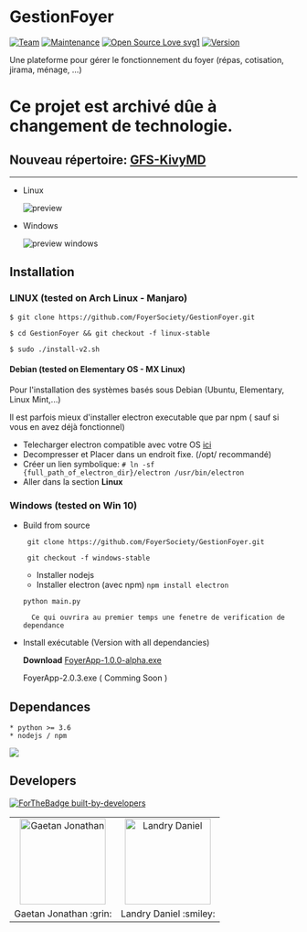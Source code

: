 # GestionFoyer

[![Team](https://img.shields.io/badge/Team-FoyerSociety-brightgreen)](github.com/FoyerSociety)
[![Maintenance](https://img.shields.io/badge/Maintained-no-red.svg)](#README)
[![Open Source Love svg1](https://badges.frapsoft.com/os/v1/open-source.svg?v=103)](#README)
[![Version](https://img.shields.io/badge/Version-2.0.3-orange)](github.com/FoyerSociety/GestionFoyer/releases)

Une plateforme pour gérer le fonctionnement du foyer (répas, cotisation, jirama,  ménage, ...)

# Ce projet est archivé dûe à changement de technologie.

## Nouveau répertoire: [GFS-KivyMD](https://github.com/FoyerSociety/GFS)
________________________________________

* Linux

  <img src="https://github.com/FoyerSociety/GestionFoyer/blob/master/src/preview.png" align="center" alt="preview">


* Windows

  <img src="https://github.com/FoyerSociety/GestionFoyer/blob/master/src/preview-win32.PNG" align="center" alt="preview windows">


## Installation

### LINUX (tested on Arch Linux - Manjaro)

`$ git clone https://github.com/FoyerSociety/GestionFoyer.git`

`$ cd GestionFoyer && git checkout -f linux-stable`

`$ sudo ./install-v2.sh`


#### Debian (tested on Elementary OS - MX Linux)
  
  Pour l'installation des systèmes basés sous Debian (Ubuntu, Elementary, Linux Mint,...)
  
  Il est parfois mieux d'installer electron executable que par npm ( sauf si vous en avez déjà fonctionnel)
  
  * Telecharger electron compatible avec votre OS [ici](https://github.com/electron/electron/releases)
  * Decompresser et Placer dans un endroit fixe. (/opt/ recommandé)
  * Créer un lien symbolique: `# ln -sf {full_path_of_electron_dir}/electron /usr/bin/electron`
  * Aller dans la section **Linux**

### Windows (tested on Win 10)
- Build from source

  ` git clone https://github.com/FoyerSociety/GestionFoyer.git`

  ` git checkout -f windows-stable`

    * Installer nodejs
    * Installer electron (avec npm) `npm install electron`
    
  `python main.py`

        Ce qui ouvrira au premier temps une fenetre de verification de dependance

 - Install exécutable (Version  with all dependancies)

     **Download** [FoyerApp-1.0.0-alpha.exe](https://github.com/FoyerSociety/GestionFoyer/releases/download/1.0.0-alpha/foyerApp.exe)
     
     FoyerApp-2.0.3.exe ( Comming Soon )


## Dependances

    * python >= 3.6 
    * nodejs / npm
    
 <img src="https://github.com/FoyerSociety/GestionFoyer/blob/master/src/dependances.PNG" align="center">
    
## Developers

[![ForTheBadge built-by-developers](http://ForTheBadge.com/images/badges/built-by-developers.svg)](#README)

<table>
 <tr>
    <td align="center"><a href="https://gaetan1903.github.com"><img src="https://avatars0.githubusercontent.com/u/43904633?s=460&v=4" width="150px;" height="150px;" alt="Gaetan Jonathan"/> </td>
     <td align="center"><a href="https://Landris18.github.com"><img src="https://avatars0.githubusercontent.com/u/47665507?s=400&v=4" width="150px;" height="150px;" alt="Landry Daniel"/> </td>
 </tr>
 <tr>
  <td> Gaetan Jonathan :grin: </td>
  <td> Landry Daniel :smiley: </td>
 </tr>
</table>
